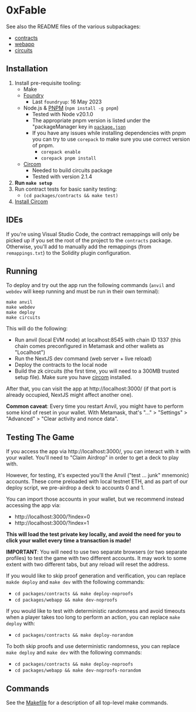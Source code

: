 # 0xFable

See also the README files of the various subpackages:

- [contracts](packages/contracts/README.md)
- [webapp](packages/webapp/README.md)
- [circuits](packages/circuits/README.md)

## Installation

1. Install pre-requisite tooling:
   - Make
   - [Foundry](https://github.com/foundry-rs/foundry)
     - Last `foundryup`: 16 May 2023
   - Node.js & [PNPM](https://pnpm.io/) (`npm install -g pnpm`)
     - Tested with Node v20.1.0
     - The appropriate pnpm version is listed under the "packageManager key in [`package.json`](./package.json)
     - If you have any issues while installing dependencies with pnpm you can try to use `corepack` to make sure you use correct version of pnpm.
       - `corepack enable`
       - `corepack pnpm install`
   - [Circom](https://docs.circom.io/getting-started/installation/)
     - Needed to build circuits package
     - Tested with version 2.1.4
2. **Run `make setup`**
3. Run contract tests for basic sanity testing:
   - `(cd packages/contracts && make test)`
4. [Install Circom](https://docs.circom.io/getting-started/installation/)

## IDEs

If you're using Visual Studio Code, the contract remappings will only be picked up if you set the
root of the project to the `contracts` package. Otherwise, you'll add to manually add the remappings
(from `remappings.txt`) to the Solidity plugin configuration.

## Running

To deploy and try out the app run the following commands (`anvil` and `webdev` will keep running and
must be run in their own terminal):

```shell
make anvil
make webdev
make deploy
make circuits
```

This will do the following:

- Run anvil (local EVM node) at localhost:8545 with chain ID 1337
  (this chain comes preconfigured in Metamask and other wallets as "Localhost")
- Run the NextJS dev command (web server + live reload)
- Deploy the contracts to the local node
- Build the zk circuits (the first time, you will need to a 300MB trusted setup file). Make sure you
  have [circom](https://docs.circom.io/getting-started/installation/) installed.

After that, you can visit the app at http://localhost:3000/ (if that port is already occupied,
NextJS might affect another one).

**Common caveat**: Every time you restart Anvil, you might have to perform some kind of reset in
your wallet. With Metamask, that's "..." > "Settings" > "Advanced" > "Clear activity and nonce
data".

## Testing The Game

If you access the app via http://localhost:3000/, you can interact with it with your wallet.
You'll need to "Claim Airdrop" in order to get a deck to play with.

However, for testing, it's expected you'll the Anvil ("test ... junk" mnemonic) accounts. These come
preloaded with local testnet ETH, and as part of our deploy script, we pre-airdrop a deck to
accounts 0 and 1.

You can import those accounts in your wallet, but we recommend instead accessing the app via:

- http://localhost:3000/?index=0
- http://localhost:3000/?index=1

**This will load the test private key locally, and avoid the need for you to click your wallet
every time a transaction is made!**

**IMPORTANT**: You will need to use two separate browsers (or two separate profiles) to test the
game with two different accounts. It may work to some extent with two different tabs, but any
reload will reset the address.

If you would like to skip proof generation and verification, you can replace `makde deploy` and
`make dev` with the following commands:
- `cd packages/contracts && make deploy-noproofs`
- `cd packages/webapp && make dev-noproofs`

If you would like to test with deterministic randomness and avoid timeouts when a player takes too
long to perform an action, you can replace `make deploy` with:
- `cd packages/contracts && make deploy-norandom`

To both skip proofs and use deterministic randomness, you can replace `make deploy` and `make dev`
with the following commands:
- `cd packages/contracts && make deploy-noproofs`
- `cd packages/webapp && make dev-noproofs-norandom`

## Commands

See the [Makefile](/Makefile) for a description of all top-level make commands.
